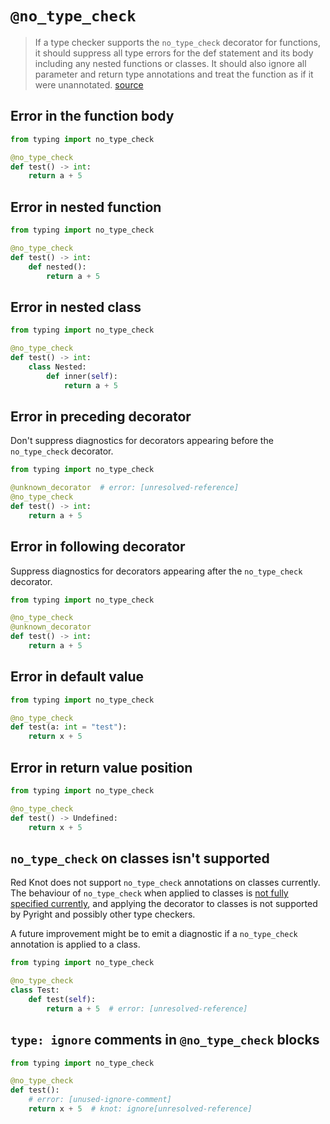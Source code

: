 # `@no_type_check`

> If a type checker supports the `no_type_check` decorator for functions, it should suppress all
> type errors for the def statement and its body including any nested functions or classes. It
> should also ignore all parameter and return type annotations and treat the function as if it were
> unannotated. [source](https://typing.readthedocs.io/en/latest/spec/directives.html#no-type-check)

## Error in the function body

```py
from typing import no_type_check

@no_type_check
def test() -> int:
    return a + 5
```

## Error in nested function

```py
from typing import no_type_check

@no_type_check
def test() -> int:
    def nested():
        return a + 5
```

## Error in nested class

```py
from typing import no_type_check

@no_type_check
def test() -> int:
    class Nested:
        def inner(self):
            return a + 5
```

## Error in preceding decorator

Don't suppress diagnostics for decorators appearing before the `no_type_check` decorator.

```py
from typing import no_type_check

@unknown_decorator  # error: [unresolved-reference]
@no_type_check
def test() -> int:
    return a + 5
```

## Error in following decorator

Suppress diagnostics for decorators appearing after the `no_type_check` decorator.

```py
from typing import no_type_check

@no_type_check
@unknown_decorator
def test() -> int:
    return a + 5
```

## Error in default value

```py
from typing import no_type_check

@no_type_check
def test(a: int = "test"):
    return x + 5
```

## Error in return value position

```py
from typing import no_type_check

@no_type_check
def test() -> Undefined:
    return x + 5
```

## `no_type_check` on classes isn't supported

Red Knot does not support `no_type_check` annotations on classes currently. The behaviour of
`no_type_check` when applied to classes is
[not fully specified currently](https://typing.readthedocs.io/en/latest/spec/directives.html#no-type-check),
and applying the decorator to classes is not supported by Pyright and possibly other type checkers.

A future improvement might be to emit a diagnostic if a `no_type_check` annotation is applied to a
class.

```py
from typing import no_type_check

@no_type_check
class Test:
    def test(self):
        return a + 5  # error: [unresolved-reference]
```

## `type: ignore` comments in `@no_type_check` blocks

```py
from typing import no_type_check

@no_type_check
def test():
    # error: [unused-ignore-comment]
    return x + 5  # knot: ignore[unresolved-reference]
```
